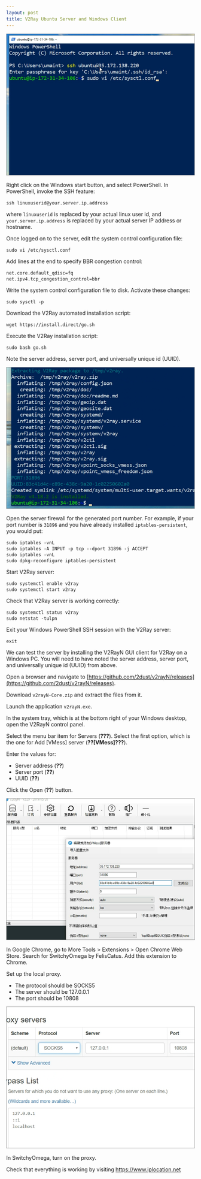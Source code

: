 ```yaml
---
layout: post
title: V2Ray Ubuntu Server and Windows Client
---
```


![Windows PowerShell SSH](/images/v2ray-windows-001.png)

Right click on the Windows start button, and select PowerShell. In PowerShell, invoke the SSH feature:

```
ssh linuxuserid@your.server.ip.address
```

where `linuxuserid` is replaced by your actual linux user id, and `your.server.ip.address` is replaced by your actual server IP address or hostname.

Once logged on to the server, edit the system control configuration file:

```
sudo vi /etc/sysctl.conf
```

Add lines at the end to specify BBR congestion control:

```
net.core.default_qdisc=fq
net.ipv4.tcp_congestion_control=bbr
```

Write the system control configuration file to disk. Activate these changes:

```
sudo sysctl -p
```

Download the V2Ray automated installation script:

```
wget https://install.direct/go.sh
```

Execute the V2Ray installation script:

```
sudo bash go.sh
```

Note the server address, server port, and universally unique id (UUID).

![V2Ray generated port and UUID](/images/v2ray-windows-002.png)

Open the server firewall for the generated port number. For example, if your port number is `31896` and you have already installed `iptables-persistent`, you would put:

```
sudo iptables -vnL
sudo iptables -A INPUT -p tcp --dport 31896 -j ACCEPT
sudo iptables -vnL
sudo dpkg-reconfigure iptables-persistent
```

Start V2Ray server:

```
sudo systemctl enable v2ray
sudo systemctl start v2ray
```

Check that V2Ray server is working correctly:

```
sudo systemctl status v2ray
sudo netstat -tulpn
```

Exit your Windows PowerShell SSH session with the V2Ray server:

```
exit
```

We can test the server by installing the V2RayN GUI client for V2Ray on a Windows PC. You will need to have noted the server address, server port, and universally unique id (UUID) from above.

Open a browser and navigate to [https://github.com/2dust/v2rayN/releases](https://github.com/2dust/v2rayN/releases).

Download `v2rayN-Core.zip` and extract the files from it.

Launch the application `v2rayN.exe`.

In the system tray, which is at the bottom right of your Windows desktop, open the V2RayN control panel. 

Select the menu bar item for Servers (**???**). Select the first option, which is the one for Add [VMess] server (**??[VMess]???**). 

Enter the values for:

* Server address (**??**)
* Server port (**??**)
* UUID (**??**)

Click the Open (**??**) button.

![V2RayN Vmess V2Ray server configuration](/images/v2ray-windows-003.png)

In Google Chrome, go to More Tools > Extensions > Open Chrome Web Store. Search for SwitchyOmega by FelisCatus. Add this extension to Chrome. 

Set up the local proxy. 

* The protocol should be SOCKS5
* The server should be 127.0.0.1
* The port should be 10808

![SwitchyOmega SOCKS5 proxy on localhost](/images/v2ray-windows-004.png)

In SwitchyOmega, turn on the proxy. 

Check that everything is working by visiting https://www.iplocation.net
